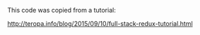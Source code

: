 This code was copied from a tutorial:

http://teropa.info/blog/2015/09/10/full-stack-redux-tutorial.html
